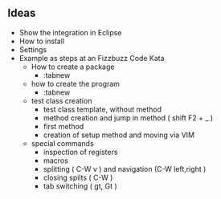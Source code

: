 ## Ideas

- Show the integration in Eclipse
- How to install
- Settings
- Example as steps at an Fizzbuzz Code Kata
	- How to create a package
		- :tabnew
	- how to create the program
		- :tabnew
	- test class creation
		- test class template, without method
		- method creation and jump in method ( shift F2 + _ )
		- first method
		- creation of setup method and moving via VIM
	- special commands
		- inspection of registers
		- macros
		- splitting ( C-W v ) and navigation (C-W left,right )
		- closing spilts ( C-W )
		- tab switching ( gt, Gt )